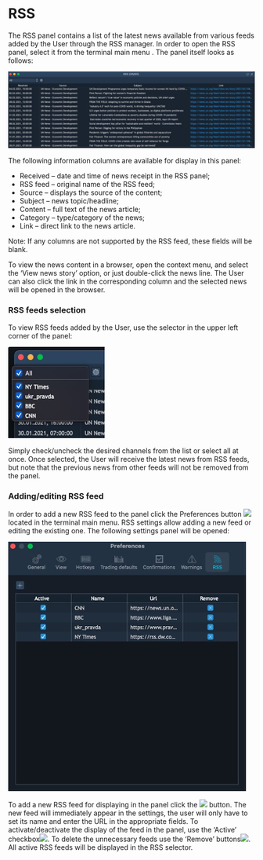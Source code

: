 # RSS

The RSS panel contains a list of the latest news available from various feeds added by the User through the RSS manager. In order to open the RSS panel, select it from the terminal main menu . The panel itself looks as follows:

![](../../../.gitbook/assets/1%20%2830%29.jpg)

The following information columns are available for display in this panel:

* Received – date and time of news receipt in the RSS panel;
* RSS feed – original name of the RSS feed;
* Source – displays the source of the content;
* Subject – news topic/headline;
* Content – full text of the news article;
* Category – type/category of the news;
* Link – direct link to the news article.

Note: If any columns are not supported by the RSS feed, these fields will be blank.

To view the news content in a browser, open the context menu, and select the ‘View news story’ option, or just double-click the news line. The User can also click the link in the corresponding column and the selected news will be opened in the browser.

### RSS feeds selection

To view RSS feeds added by the User, use the selector in the upper left corner of the panel:

![](../../../.gitbook/assets/2%20%289%29.jpg)

Simply check/uncheck the desired channels from the list or select all at once. Once selected, the User will receive the latest news from RSS feeds, but note that the previous news from other feeds will not be removed from the panel.

### Adding/editing RSS feed

In order to add a new RSS feed to the panel click the Preferences button ![](https://lh4.googleusercontent.com/w-nysJwZEUHRaGngcjeIs8Tr8IeazYaoym_vG2cji-z0wTt10c7rzZdmS56I0IZw3yaYwyrruAJUeIe9qPkoy5sR3qQzPOLazeVhVVRX4MfJYemO31OMgh34BHhCf_ffFeoxaa_P) located in the terminal main menu. RSS settings allow adding a new feed or editing the existing one. The following settings panel will be opened:

![](../../../.gitbook/assets/3%20%2814%29.jpg)

To add a new RSS feed for displaying in the panel click the ![](https://lh3.googleusercontent.com/RuJdIx51CjYbvhz4n58gHvK8Cd1cqnphJm0nsB9HQsqHKrEPXvAh4v7WSLkeQbpagiYH4ouMSs-h4m-Bvh1FI1xyW4wyXs9Z7CQnos23X3f8mOPQNEL65y83HtEs3yXrMHhKiF7S) button. The new feed will immediately appear in the settings, the user will only have to set its name and enter the URL in the appropriate fields. To activate/deactivate the display of the feed in the panel, use the ‘Active’ checkbox![](https://lh5.googleusercontent.com/y5e0gu5exdAE6VXkeKfVB1Ok4jAod0OwgPVYlQPoUuiLxqoaVHvxXHenUocafrIsk9UWVT1T_FnOcwLufzuxQFkVXg8STy7Dw-y3AIwgVpTFFkm0Vb4IrB_I7ljlK_V519SUnRSV). To delete the unnecessary feeds use the ‘Remove’ buttons![](https://lh4.googleusercontent.com/VCGbW4yzzIFG6k0DmOhB00m7pHefuzWD1EKKhBWZX3hsjXTPqazeU5vzDzJ0z-eFW3lOjgLifg3Al9NpAT2M4uu4SyID5mWb-uPG52Up_BRjdylA0K9w2al8mdNa7eo0Aaf-nEJt). All active RSS feeds will be displayed in the RSS selector.


